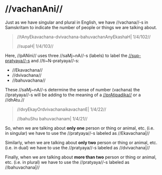 # //vachanAni//

Just as we have singular and plural in English, we have //vachana//-s in 
Samskritam to indicate the number of people or things we are talking about.

> //tAnyEkavachana-dvivachana-bahuvachanAnyEkashaH| 1/4/102//
>
> //supaH| 1/4/103//

Here, //pANini// uses three //saMj~nA//-s (labels) to label the 
[//sup-pratyaya//-s](#/shadlinga-prakaranam/general/subanta-pratyayAH) and 
//ti~N-pratyaya//-s:

- //Ekavachana//
- //dvivachana//
- //bahuvachana//

These //saMj~nA//-s determine the sense of number (vachana) the //pratyaya//-s 
will be adding to the meaning of a 
[//prAtipadika//](#/shadlinga-prakaranam/general/praatipadika) or a //dhAtu.//

> //dvyEkayOrdvivachanaikavachanE| 1/4/22//
>
> //bahuShu bahuvachanam| 1/4/21//

So, when we are talking about **only one** person or thing or animal, etc. 
(i.e. in singular) we have to use the //pratyaya//-s labeled as //Ekavachana|//

Similarly, when we are talking about **only two** person or thing or animal, 
etc. (i.e. in dual) we have to use the //pratyaya//-s labeled as //dvivachana|//

Finally, when we are talking about **more than two** person or thing or animal, 
etc. (i.e. in plural) we have to use the //pratyaya//-s labeled as 
//bahuvachana|//
